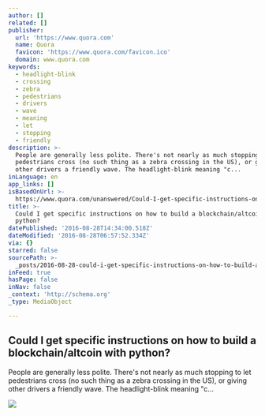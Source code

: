 ```yaml
---
author: []
related: []
publisher:
  url: 'https://www.quora.com'
  name: Quora
  favicon: 'https://www.quora.com/favicon.ico'
  domain: www.quora.com
keywords:
  - headlight-blink
  - crossing
  - zebra
  - pedestrians
  - drivers
  - wave
  - meaning
  - let
  - stopping
  - friendly
description: >-
  People are generally less polite. There's not nearly as much stopping to let
  pedestrians cross (no such thing as a zebra crossing in the US), or giving
  other drivers a friendly wave. The headlight-blink meaning "c...
inLanguage: en
app_links: []
isBasedOnUrl: >-
  https://www.quora.com/unanswered/Could-I-get-specific-instructions-on-how-to-build-a-blockchain-altcoin-with-python
title: >-
  Could I get specific instructions on how to build a blockchain/altcoin with
  python?
datePublished: '2016-08-28T14:34:00.518Z'
dateModified: '2016-08-28T06:57:52.334Z'
via: {}
starred: false
sourcePath: >-
  _posts/2016-08-28-could-i-get-specific-instructions-on-how-to-build-a-blockcha.md
inFeed: true
hasPage: false
inNav: false
_context: 'http://schema.org'
_type: MediaObject

---
```

<article style=""><h1>Could I get specific instructions on how to build a blockchain/altcoin with python?</h1><p>People are generally less polite. There's not nearly as much stopping to let pedestrians cross (no such thing as a zebra crossing in the US), or giving other drivers a friendly wave. The headlight-blink meaning "c...</p><img src="https://qph.ec.quoracdn.net/main-thumb-t-474217-200-zwcxhtgvljaxgmzkvklgejzxtnlxqjxc.jpeg" /></article>